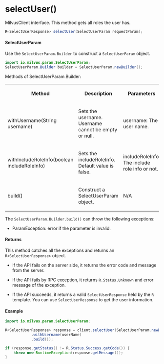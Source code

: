 # selectUser()

MilvusClient interface. This method gets all roles the user has.

```java
R<SelectUserResponse> selectUser(SelectUserParam requestParam);
```

#### SelectUserParam

Use the `SelectUserParam.Builder` to construct a `SelectUserParam` object.

```java
import io.milvus.param.SelectUserParam;
SelectUserParam.Builder builder = SelectUserParam.newBuilder();
```

Methods of SelectUserParam.Builder:

<table>
    <tr>
        <th><p>Method</p></th>
        <th><p>Description</p></th>
        <th><p>Parameters</p></th>
    </tr>
    <tr>
        <td><p>withUsername(String username)</p></td>
        <td><p>Sets the username. Username cannot be empty or null.</p></td>
        <td><p>username: The user name.</p></td>
    </tr>
    <tr>
        <td><p>withIncludeRoleInfo(boolean includeRoleInfo)</p></td>
        <td><p>Sets the includeRoleInfo. Default value is false.</p></td>
        <td><p>includeRoleInfo: The include role info or not.</p></td>
    </tr>
    <tr>
        <td><p>build()</p></td>
        <td><p>Construct a SelectUserParam object.</p></td>
        <td><p>N/A</p></td>
    </tr>
</table>

The `SelectUserParam.Builder.build()` can throw the following exceptions:

- ParamException: error if the parameter is invalid.

#### Returns

This method catches all the exceptions and returns an `R<SelectUserResponse>` object.

- If the API fails on the server side, it returns the error code and message from the server.

- If the API fails by RPC exception, it returns `R.Status.Unknown` and error message of the exception.

- If the API succeeds, it returns a valid `SelectUserResponse` held by the `R` template. You can use `SelectUserResponse` to get the user information.

#### Example

```java
import io.milvus.param.SelectUserParam;

R<SelectUserResponse> response = client.selectUser(SelectUserParam.newBuilder()
            .withUsername(userName)
            .build());

if (response.getStatus() != R.Status.Success.getCode()) {
    throw new RuntimeException(response.getMessage());
}
```
